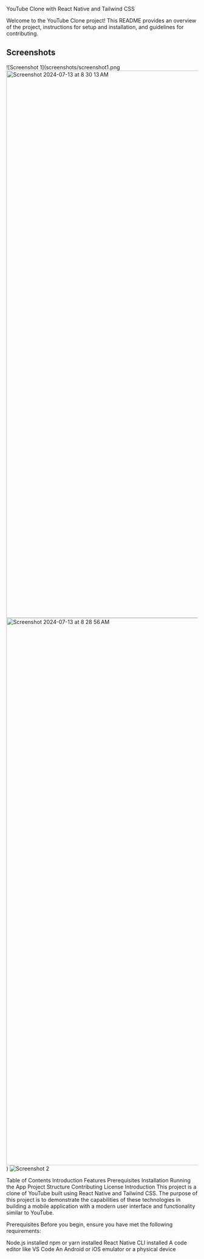 YouTube Clone with React Native and Tailwind CSS

Welcome to the YouTube Clone project! This README provides an overview of the project, instructions for setup and installation, and guidelines for contributing.
## Screenshots

![Screenshot 1](screenshots/screenshot1.png<img width="1440" alt="Screenshot 2024-07-13 at 8 30 13 AM" src="https://github.com/user-attachments/assets/65b0d23a-07da-409c-a771-4b0bc9632e3a">
<img width="1440" alt="Screenshot 2024-07-13 at 8 28 56 AM" src="https://github.com/user-attachments/assets/335c5242-803e-4e92-bd02-46935d026c1c">
)
![Screenshot 2](screenshots/screenshot2.png)

Table of Contents
Introduction
Features
Prerequisites
Installation
Running the App
Project Structure
Contributing
License
Introduction
This project is a clone of YouTube built using React Native and Tailwind CSS. The purpose of this project is to demonstrate the capabilities of these technologies in building a mobile application with a modern user interface and functionality similar to YouTube.


Prerequisites
Before you begin, ensure you have met the following requirements:

Node.js installed
npm or yarn installed
React Native CLI installed
A code editor like VS Code
An Android or iOS emulator or a physical device

